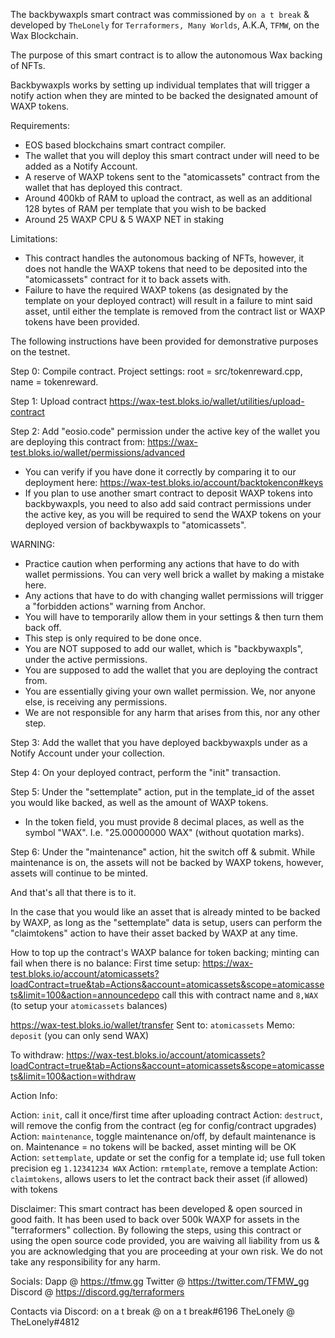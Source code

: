 The backbywaxpls smart contract was commissioned by `on a t break` & developed by `TheLonely` for `Terraformers, Many Worlds`, A.K.A, `TFMW`, on the Wax Blockchain. 

The purpose of this smart contract is to allow the autonomous Wax backing of NFTs.

Backbywaxpls works by setting up individual templates that will trigger a notify action when they are minted to be backed the designated amount of WAXP tokens.


Requirements:
- EOS based blockchains smart contract compiler.
- The wallet that you will deploy this smart contract under will need to be added as a Notify Account.
- A reserve of WAXP tokens sent to the "atomicassets" contract from the wallet that has deployed this contract.
- Around 400kb of RAM to upload the contract, as well as an additional 128 bytes of RAM per template that you wish to be backed
- Around 25 WAXP CPU & 5 WAXP NET in staking


Limitations:
- This contract handles the autonomous backing of NFTs, however, it does not handle the WAXP tokens that need to be deposited into the "atomicassets" contract for it to back assets with.
- Failure to have the required WAXP tokens (as designated by the template on your deployed contract) will result in a failure to mint said asset, until either the template is removed from the contract list or WAXP tokens have been provided.


The following instructions have been provided for demonstrative purposes on the testnet.


Step 0: Compile contract. Project settings: root = src/tokenreward.cpp, name = tokenreward.

Step 1: Upload contract <https://wax-test.bloks.io/wallet/utilities/upload-contract>

Step 2: Add "eosio.code" permission under the active key of the wallet you are deploying this contract from: <https://wax-test.bloks.io/wallet/permissions/advanced>
- You can verify if you have done it correctly by comparing it to our deployment here: <https://wax-test.bloks.io/account/backtokencon#keys>
- If you plan to use another smart contract to deposit WAXP tokens into backbywaxpls, you need to also add said contract permissions under the active key, as you will be required to send the WAXP tokens on your deployed version of backbywaxpls to "atomicassets".


WARNING:
- Practice caution when performing any actions that have to do with wallet permissions. You can very well brick a wallet by making a mistake here. 
- Any actions that have to do with changing wallet permissions will trigger a "forbidden actions" warning from Anchor. 
- You will have to temporarily allow them in your settings & then turn them back off. 
- This step is only required to be done once.
- You are NOT supposed to add our wallet, which is "backbywaxpls", under the active permissions. 
- You are supposed to add the wallet that you are deploying the contract from. 
- You are essentially giving your own wallet permission. We, nor anyone else, is receiving any permissions.
- We are not responsible for any harm that arises from this, nor any other step. 


Step 3: Add the wallet that you have deployed backbywaxpls under as a Notify Account under your collection.

Step 4: On your deployed contract, perform the "init" transaction.

Step 5: Under the "settemplate" action, put in the template_id of the asset you would like backed, as well as the amount of WAXP tokens.
- In the token field, you must provide 8 decimal places, as well as the symbol "WAX". I.e. "25.00000000 WAX" (without quotation marks).

Step 6: Under the "maintenance" action, hit the switch off & submit. While maintenance is on, the assets will not be backed by WAXP tokens, however, assets will continue to be minted.

And that's all that there is to it.

In the case that you would like an asset that is already minted to be backed by WAXP, as long as the "settemplate" data is setup, users can perform the "claimtokens" action to have their asset backed by WAXP at any time.


How to top up the contract's WAXP balance for token backing; minting can fail when there is no balance:
First time setup: <https://wax-test.bloks.io/account/atomicassets?loadContract=true&tab=Actions&account=atomicassets&scope=atomicassets&limit=100&action=announcedepo> call this with contract name and `8,WAX` (to setup your `atomicassets` balances)

<https://wax-test.bloks.io/wallet/transfer> Sent to: `atomicassets` Memo: `deposit` (you can only send WAX)

To withdraw: <https://wax-test.bloks.io/account/atomicassets?loadContract=true&tab=Actions&account=atomicassets&scope=atomicassets&limit=100&action=withdraw>


Action Info:

Action: `init`, call it once/first time after uploading contract
Action: `destruct`, will remove the config from the contract (eg for config/contract upgrades)
Action: `maintenance`, toggle maintenance on/off, by default maintenance is on. Maintenance = no tokens will be backed, asset minting will be OK
Action: `settemplate`, update or set the config for a template id; use full token precision eg `1.12341234 WAX`
Action: `rmtemplate`, remove a template
Action: `claimtokens`, allows users to let the contract back their asset (if allowed) with tokens


Disclaimer: This smart contract has been developed & open sourced in good faith. It has been used to back over 500k WAXP for assets in the "terraformers" collection.
By following the steps, using this contract or using the open source code provided, you are waiving all liability from us & you are acknowledging that you are proceeding at your own risk. We do not take any responsibility for any harm.


Socials:
Dapp @ <https://tfmw.gg>
Twitter @ <https://twitter.com/TFMW_gg>
Discord @ <https://discord.gg/terraformers>


Contacts via Discord:
on a t break @ on a t break#6196
TheLonely @ TheLonely#4812
